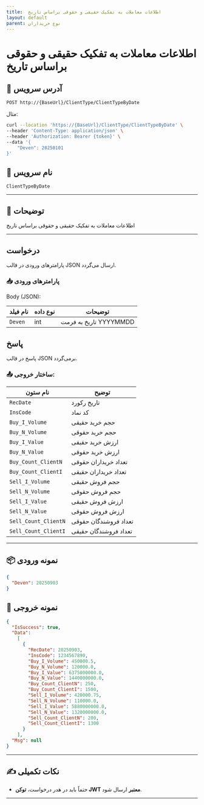 ```yaml
---
title:  اطلاعات معاملات به تفکیک حقیقی و حقوقی براساس تاریخ
layout: default
parent: نوع خریداران
---
```


#  اطلاعات معاملات به تفکیک حقیقی و حقوقی براساس تاریخ

## 📌 آدرس سرویس

```http
POST http://{BaseUrl}/ClientType/ClientTypeByDate
```

مثال:

```bash
curl --location 'https://{BaseUrl}/ClientType/ClientTypeByDate' \
--header 'Content-Type: application/json' \
--header 'Authorization: Bearer {token}' \
--data '{
    "Deven": 20250101
}'
```

## 🧾 نام سرویس

`ClientTypeByDate`

---

## 🎯 توضیحات

 اطلاعات معاملات به تفکیک حقیقی و حقوقی براساس تاریخ

---

## درخواست

پارامترهای ورودی در قالب JSON ارسال می‌گردد.

### 📥 پارامترهای ورودی

Body (JSON):

| نام فیلد  | نوع داده  | توضیحات |
|------------|-------|-------|
| `Deven`    | int | تاریخ به فرمت YYYYMMDD |


## پاسخ

پاسخ در قالب JSON برمی‌گردد.

### 📤 ساختار خروجی:

| نام ستون               | توضیح |
|------------------------|-------|
| `RecDate`                | تاریخ رکورد |
| `InsCode`                | کد نماد |
| `Buy_I_Volume`           | حجم خرید حقیقی |
| `Buy_N_Volume`           | حجم خرید حقوقی |
| `Buy_I_Value`            | ارزش خرید حقیقی |
| `Buy_N_Value`            | ارزش خرید حقوقی |
| `Buy_Count_ClientN`      | تعداد خریداران حقوقی |
| `Buy_Count_ClientI`      | تعداد خریداران حقیقی |
| `Sell_I_Volume`          | حجم فروش حقیقی |
| `Sell_N_Volume`          | حجم فروش حقوقی |
| `Sell_I_Value`           | ارزش فروش حقیقی |
| `Sell_N_Value`           | ارزش فروش حقوقی |
| `Sell_Count_ClientN`     | تعداد فروشندگان حقوقی |
| `Sell_Count_ClientI`     | تعداد فروشندگان حقیقی |

---

## 📦 نمونه ورودی 

```json
{
  "Deven": 20250903
}
```

## 📄 نمونه خروجی

```json
{
  "IsSuccess": true,
  "Data":
    [
      {
        "RecDate": 20250903,
        "InsCode": 1234567890,
        "Buy_I_Volume": 450000.5,
        "Buy_N_Volume": 120000.0,
        "Buy_I_Value": 6375000000.0,
        "Buy_N_Value": 1440000000.0,
        "Buy_Count_ClientN": 250,
        "Buy_Count_ClientI": 1500,
        "Sell_I_Volume": 420000.75,
        "Sell_N_Volume": 110000.0,
        "Sell_I_Value": 5880000000.0,
        "Sell_N_Value": 1320000000.0,
        "Sell_Count_ClientN": 200,
        "Sell_Count_ClientI": 1300
      }
    ],
  "Msg": null
}
```

---

## ✍️ نکات تکمیلی
- حتماً باید در هدر درخواست، **توکن JWT معتبر** ارسال شود.

---